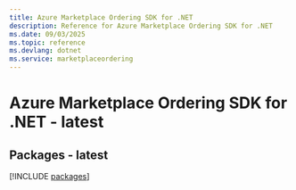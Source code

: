 ```yaml
---
title: Azure Marketplace Ordering SDK for .NET
description: Reference for Azure Marketplace Ordering SDK for .NET
ms.date: 09/03/2025
ms.topic: reference
ms.devlang: dotnet
ms.service: marketplaceordering
---
```

# Azure Marketplace Ordering SDK for .NET - latest
## Packages - latest
[!INCLUDE [packages](marketplace-ordering-index.md)]
